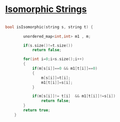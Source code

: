 <h1><a href ="https://leetcode.com/problems/isomorphic-strings/description/" target="blank">Isomorphic Strings</a></h1>

```cpp

bool isIsomorphic(string s, string t) {
        
        unordered_map<int,int> m1 , m;

        if(s.size()!=t.size())
            return false;

        for(int i=0;i<s.size();i++)
        {
            if(m[s[i]]==0 && m1[t[i]]==0)
            {
                m[s[i]]=t[i];
                m1[t[i]]=s[i];
            }

            if(m[s[i]]!= t[i]  && m1[t[i]]!=s[i])
                return false;
        }
        return true;
    }
    
```